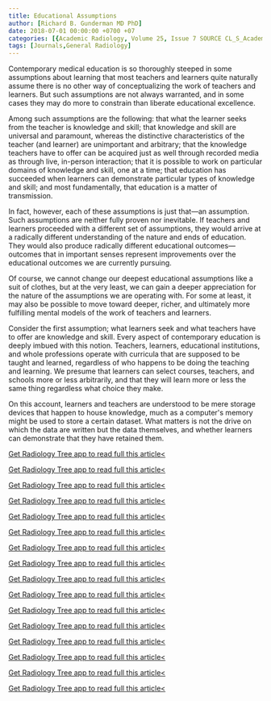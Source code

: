 ```yaml
---
title: Educational Assumptions
author: [Richard B. Gunderman MD PhD]
date: 2018-07-01 00:00:00 +0700 +07
categories: [{Academic Radiology, Volume 25, Issue 7 SOURCE CL_S_AcademicRadiologyVolume25Issue7 1}]
tags: [Journals,General Radiology]
---
```

Contemporary medical education is so thoroughly steeped in some assumptions about learning that most teachers and learners quite naturally assume there is no other way of conceptualizing the work of teachers and learners. But such assumptions are not always warranted, and in some cases they may do more to constrain than liberate educational excellence.

Among such assumptions are the following: that what the learner seeks from the teacher is knowledge and skill; that knowledge and skill are universal and paramount, whereas the distinctive characteristics of the teacher (and learner) are unimportant and arbitrary; that the knowledge teachers have to offer can be acquired just as well through recorded media as through live, in-person interaction; that it is possible to work on particular domains of knowledge and skill, one at a time; that education has succeeded when learners can demonstrate particular types of knowledge and skill; and most fundamentally, that education is a matter of transmission.

In fact, however, each of these assumptions is just that—an assumption. Such assumptions are neither fully proven nor inevitable. If teachers and learners proceeded with a different set of assumptions, they would arrive at a radically different understanding of the nature and ends of education. They would also produce radically different educational outcomes—outcomes that in important senses represent improvements over the educational outcomes we are currently pursuing.

Of course, we cannot change our deepest educational assumptions like a suit of clothes, but at the very least, we can gain a deeper appreciation for the nature of the assumptions we are operating with. For some at least, it may also be possible to move toward deeper, richer, and ultimately more fulfilling mental models of the work of teachers and learners.

Consider the first assumption; what learners seek and what teachers have to offer are knowledge and skill. Every aspect of contemporary education is deeply imbued with this notion. Teachers, learners, educational institutions, and whole professions operate with curricula that are supposed to be taught and learned, regardless of who happens to be doing the teaching and learning. We presume that learners can select courses, teachers, and schools more or less arbitrarily, and that they will learn more or less the same thing regardless what choice they make.

On this account, learners and teachers are understood to be mere storage devices that happen to house knowledge, much as a computer's memory might be used to store a certain dataset. What matters is not the drive on which the data are written but the data themselves, and whether learners can demonstrate that they have retained them.

[Get Radiology Tree app to read full this article<](https://clinicalpub.com/app)

[Get Radiology Tree app to read full this article<](https://clinicalpub.com/app)

[Get Radiology Tree app to read full this article<](https://clinicalpub.com/app)

[Get Radiology Tree app to read full this article<](https://clinicalpub.com/app)

[Get Radiology Tree app to read full this article<](https://clinicalpub.com/app)

[Get Radiology Tree app to read full this article<](https://clinicalpub.com/app)

[Get Radiology Tree app to read full this article<](https://clinicalpub.com/app)

[Get Radiology Tree app to read full this article<](https://clinicalpub.com/app)

[Get Radiology Tree app to read full this article<](https://clinicalpub.com/app)

[Get Radiology Tree app to read full this article<](https://clinicalpub.com/app)

[Get Radiology Tree app to read full this article<](https://clinicalpub.com/app)

[Get Radiology Tree app to read full this article<](https://clinicalpub.com/app)

[Get Radiology Tree app to read full this article<](https://clinicalpub.com/app)

[Get Radiology Tree app to read full this article<](https://clinicalpub.com/app)

[Get Radiology Tree app to read full this article<](https://clinicalpub.com/app)

[Get Radiology Tree app to read full this article<](https://clinicalpub.com/app)